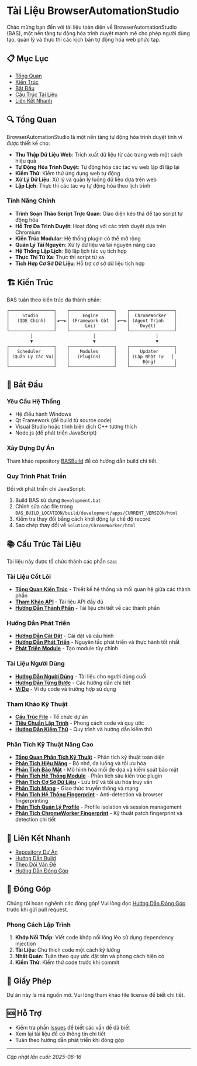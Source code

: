 # Tài Liệu BrowserAutomationStudio

Chào mừng bạn đến với tài liệu toàn diện về BrowserAutomationStudio (BAS), một nền tảng tự động hóa trình duyệt mạnh mẽ cho phép người dùng tạo, quản lý và thực thi các kịch bản tự động hóa web phức tạp.

## 📋 Mục Lục

- [Tổng Quan](#tổng-quan)
- [Kiến Trúc](#kiến-trúc)
- [Bắt Đầu](#bắt-đầu)
- [Cấu Trúc Tài Liệu](#cấu-trúc-tài-liệu)
- [Liên Kết Nhanh](#liên-kết-nhanh)

## 🔍 Tổng Quan

BrowserAutomationStudio là một nền tảng tự động hóa trình duyệt tinh vi được thiết kế cho:

- **Thu Thập Dữ Liệu Web**: Trích xuất dữ liệu từ các trang web một cách hiệu quả
- **Tự Động Hóa Trình Duyệt**: Tự động hóa các tác vụ web lặp đi lặp lại
- **Kiểm Thử**: Kiểm thử ứng dụng web tự động
- **Xử Lý Dữ Liệu**: Xử lý và quản lý luồng dữ liệu dựa trên web
- **Lập Lịch**: Thực thi các tác vụ tự động hóa theo lịch trình

### Tính Năng Chính

- **Trình Soạn Thảo Script Trực Quan**: Giao diện kéo thả để tạo script tự động hóa
- **Hỗ Trợ Đa Trình Duyệt**: Hoạt động với các trình duyệt dựa trên Chromium
- **Kiến Trúc Modular**: Hệ thống plugin có thể mở rộng
- **Quản Lý Tài Nguyên**: Xử lý dữ liệu và tài nguyên nâng cao
- **Hệ Thống Lập Lịch**: Bộ lập lịch tác vụ tích hợp
- **Thực Thi Từ Xa**: Thực thi script từ xa
- **Tích Hợp Cơ Sở Dữ Liệu**: Hỗ trợ cơ sở dữ liệu tích hợp

## 🏗️ Kiến Trúc

BAS tuân theo kiến trúc đa thành phần:

```
┌─────────────────┐    ┌─────────────────┐    ┌─────────────────┐
│     Studio      │    │     Engine      │    │  ChromeWorker   │
│   (IDE Chính)   │◄──►│ (Framework Cốt  │◄──►│ (Agent Trình    │
│                 │    │      Lõi)       │    │    Duyệt)       │
└─────────────────┘    └─────────────────┘    └─────────────────┘
         │                       │                       │
         ▼                       ▼                       ▼
┌─────────────────┐    ┌─────────────────┐    ┌─────────────────┐
│   Scheduler     │    │    Modules      │    │    Updater      │
│ (Quản Lý Tác Vụ)│    │   (Plugins)     │    │ (Cập Nhật Tự   │
│                 │    │                 │    │     Động)       │
└─────────────────┘    └─────────────────┘    └─────────────────┘
```

## 🚀 Bắt Đầu

### Yêu Cầu Hệ Thống

- Hệ điều hành Windows
- Qt Framework (để build từ source code)
- Visual Studio hoặc trình biên dịch C++ tương thích
- Node.js (để phát triển JavaScript)

### Xây Dựng Dự Án

Tham khảo repository [BASBuild](https://gitlab.com/bablosoft/basbuild) để có hướng dẫn build chi tiết.

### Quy Trình Phát Triển

Đối với phát triển chỉ JavaScript:
1. Build BAS sử dụng `Development.bat`
2. Chỉnh sửa các file trong `BAS_BUILD_LOCATION/build/development/apps/CURRENT_VERSION/html`
3. Kiểm tra thay đổi bằng cách khởi động lại chế độ record
4. Sao chép thay đổi về `Solution/ChromeWorker/html`

## 📚 Cấu Trúc Tài Liệu

Tài liệu này được tổ chức thành các phần sau:

### Tài Liệu Cốt Lõi
- **[Tổng Quan Kiến Trúc](./Architecture/README.md)** - Thiết kế hệ thống và mối quan hệ giữa các thành phần
- **[Tham Khảo API](./API/README.md)** - Tài liệu API đầy đủ
- **[Hướng Dẫn Thành Phần](./Components/README.md)** - Tài liệu chi tiết về các thành phần

### Hướng Dẫn Phát Triển
- **[Hướng Dẫn Cài Đặt](./Setup/README.md)** - Cài đặt và cấu hình
- **[Hướng Dẫn Phát Triển](./Development/README.md)** - Nguyên tắc phát triển và thực hành tốt nhất
- **[Phát Triển Module](./Modules/README.md)** - Tạo module tùy chỉnh

### Tài Liệu Người Dùng
- **[Hướng Dẫn Người Dùng](./UserGuide/README.md)** - Tài liệu cho người dùng cuối
- **[Hướng Dẫn Từng Bước](./Tutorials/README.md)** - Các hướng dẫn chi tiết
- **[Ví Dụ](./Examples/README.md)** - Ví dụ code và trường hợp sử dụng

### Tham Khảo Kỹ Thuật
- **[Cấu Trúc File](./FileStructure/README.md)** - Tổ chức dự án
- **[Tiêu Chuẩn Lập Trình](./CodingStandards/README.md)** - Phong cách code và quy ước
- **[Hướng Dẫn Kiểm Thử](./Testing/README.md)** - Quy trình và hướng dẫn kiểm thử

### Phân Tích Kỹ Thuật Nâng Cao
- **[Tổng Quan Phân Tích Kỹ Thuật](./TechnicalAnalysis/README.md)** - Phân tích kỹ thuật toàn diện
- **[Phân Tích Hiệu Năng](./TechnicalAnalysis/PerformanceAnalysis.md)** - Bộ nhớ, đa luồng và tối ưu hóa
- **[Phân Tích Bảo Mật](./TechnicalAnalysis/SecurityAnalysis.md)** - Mô hình hóa mối đe dọa và kiểm soát bảo mật
- **[Phân Tích Hệ Thống Module](./TechnicalAnalysis/ModuleSystemAnalysis.md)** - Phân tích sâu kiến trúc plugin
- **[Phân Tích Cơ Sở Dữ Liệu](./TechnicalAnalysis/DatabaseAnalysis.md)** - Lưu trữ và tối ưu hóa truy vấn
- **[Phân Tích Mạng](./TechnicalAnalysis/NetworkAnalysis.md)** - Giao thức truyền thông và mạng
- **[Phân Tích Hệ Thống Fingerprint](./TechnicalAnalysis/FingerprintAnalysis.md)** - Anti-detection và browser fingerprinting
- **[Phân Tích Quản Lý Profile](./TechnicalAnalysis/ProfileManagementAnalysis.md)** - Profile isolation và session management
- **[Phân Tích ChromeWorker Fingerprint](./TechnicalAnalysis/ChromeWorkerFingerprintAnalysis.md)** - Kỹ thuật patch fingerprint và detection chi tiết

## 🔗 Liên Kết Nhanh

- [Repository Dự Án](https://gitlab.com/bablosoft/bas)
- [Hướng Dẫn Build](https://gitlab.com/bablosoft/basbuild)
- [Theo Dõi Vấn Đề](https://gitlab.com/bablosoft/bas/-/issues)
- [Hướng Dẫn Đóng Góp](./Development/CONTRIBUTING.md)

## 📝 Đóng Góp

Chúng tôi hoan nghênh các đóng góp! Vui lòng đọc [Hướng Dẫn Đóng Góp](./Development/CONTRIBUTING.md) trước khi gửi pull request.

### Phong Cách Lập Trình

1. **Khớp Nối Thấp**: Viết code khớp nối lỏng lẻo sử dụng dependency injection
2. **Tài Liệu**: Chú thích code một cách kỹ lưỡng
3. **Nhất Quán**: Tuân theo quy ước đặt tên và phong cách hiện có
4. **Kiểm Thử**: Kiểm thử code trước khi commit

## 📄 Giấy Phép

Dự án này là mã nguồn mở. Vui lòng tham khảo file license để biết chi tiết.

## 🆘 Hỗ Trợ

- Kiểm tra phần [Issues](https://gitlab.com/bablosoft/bas/-/issues) để biết các vấn đề đã biết
- Xem lại tài liệu để có thông tin chi tiết
- Tuân theo hướng dẫn phát triển khi đóng góp

---

*Cập nhật lần cuối: 2025-06-16*
